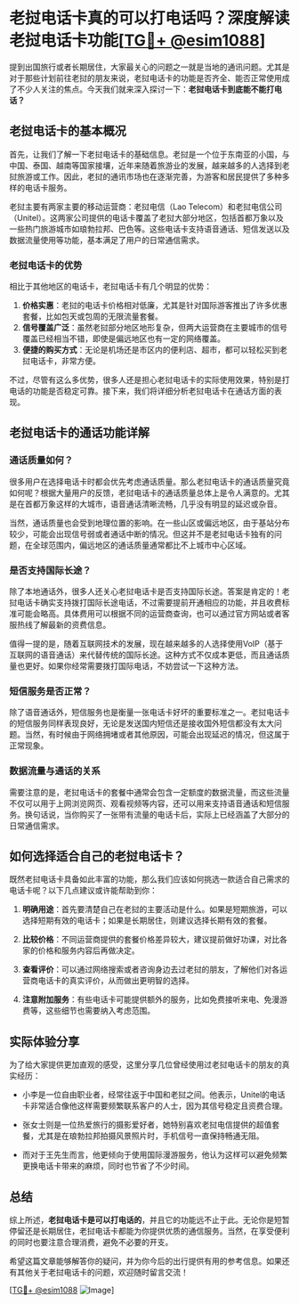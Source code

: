# 老挝电话卡真的可以打电话吗？深度解读老挝电话卡功能[[TG💪+ @esim1088](https://t.me/s/esim1088)]

提到出国旅行或者长期居住，大家最关心的问题之一就是当地的通讯问题。尤其是对于那些计划前往老挝的朋友来说，老挝电话卡的功能是否齐全、能否正常使用成了不少人关注的焦点。今天我们就来深入探讨一下：**老挝电话卡到底能不能打电话？**

## 老挝电话卡的基本概况

首先，让我们了解一下老挝电话卡的基础信息。老挝是一个位于东南亚的小国，与中国、泰国、越南等国家接壤，近年来随着旅游业的发展，越来越多的人选择到老挝旅游或工作。因此，老挝的通讯市场也在逐渐完善，为游客和居民提供了多种多样的电话卡服务。

老挝主要有两家主要的移动运营商：老挝电信（Lao Telecom）和老挝电信公司（Unitel）。这两家公司提供的电话卡覆盖了老挝大部分地区，包括首都万象以及一些热门旅游城市如琅勃拉邦、巴色等。这些电话卡支持语音通话、短信发送以及数据流量使用等功能，基本满足了用户的日常通信需求。

### 老挝电话卡的优势

相比于其他地区的电话卡，老挝电话卡有几个明显的优势：

1. **价格实惠**：老挝的电话卡价格相对低廉，尤其是针对国际游客推出了许多优惠套餐，比如包天或包周的无限流量套餐。
2. **信号覆盖广泛**：虽然老挝部分地区地形复杂，但两大运营商在主要城市的信号覆盖已经相当不错，即使是偏远地区也有一定的网络覆盖。
3. **便捷的购买方式**：无论是机场还是市区内的便利店、超市，都可以轻松买到老挝电话卡，非常方便。

不过，尽管有这么多优势，很多人还是担心老挝电话卡的实际使用效果，特别是打电话的功能是否稳定可靠。接下来，我们将详细分析老挝电话卡在通话方面的表现。

## 老挝电话卡的通话功能详解

### 通话质量如何？

很多用户在选择电话卡时都会优先考虑通话质量。那么老挝电话卡的通话质量究竟如何呢？根据大量用户的反馈，老挝电话卡的通话质量总体上是令人满意的。尤其是在首都万象这样的大城市，语音通话清晰流畅，几乎没有明显的延迟或杂音。

当然，通话质量也会受到地理位置的影响。在一些山区或偏远地区，由于基站分布较少，可能会出现信号弱或者通话中断的情况。但这并不是老挝电话卡独有的问题，在全球范围内，偏远地区的通话质量通常都比不上城市中心区域。

### 是否支持国际长途？

除了本地通话外，很多人还关心老挝电话卡是否支持国际长途。答案是肯定的！老挝电话卡确实支持拨打国际长途电话，不过需要提前开通相应的功能，并且收费标准可能会略高。具体费用可以根据不同的运营商查询，也可以通过官方网站或者客服热线了解最新的资费信息。

值得一提的是，随着互联网技术的发展，现在越来越多的人选择使用VoIP（基于互联网的语音通话）来代替传统的国际长途。这种方式不仅成本更低，而且通话质量也更好。如果你经常需要拨打国际电话，不妨尝试一下这种方法。

### 短信服务是否正常？

除了语音通话外，短信服务也是衡量一张电话卡好坏的重要标准之一。老挝电话卡的短信服务同样表现良好，无论是发送国内短信还是接收国外短信都没有太大问题。当然，有时候由于网络拥堵或者其他原因，可能会出现延迟的情况，但这属于正常现象。

### 数据流量与通话的关系

需要注意的是，老挝电话卡的套餐中通常会包含一定额度的数据流量，而这些流量不仅可以用于上网浏览网页、观看视频等内容，还可以用来支持语音通话和短信服务。换句话说，当你购买了一张带有流量的电话卡后，实际上已经涵盖了大部分的日常通信需求。

## 如何选择适合自己的老挝电话卡？

既然老挝电话卡具备如此丰富的功能，那么我们应该如何挑选一款适合自己需求的电话卡呢？以下几点建议或许能帮助到你：

1. **明确用途**：首先要清楚自己在老挝的主要活动是什么。如果是短期旅游，可以选择短期有效的电话卡；如果是长期居住，则建议选择长期有效的套餐。
   
2. **比较价格**：不同运营商提供的套餐价格差异较大，建议提前做好功课，对比各家的价格和服务内容后再做决定。

3. **查看评价**：可以通过网络搜索或者咨询身边去过老挝的朋友，了解他们对各运营商电话卡的真实评价，从而做出更明智的选择。

4. **注意附加服务**：有些电话卡可能提供额外的服务，比如免费接听来电、免漫游费等，这些细节也需要纳入考虑范围。

## 实际体验分享

为了给大家提供更加直观的感受，这里分享几位曾经使用过老挝电话卡的朋友的真实经历：

- 小李是一位自由职业者，经常往返于中国和老挝之间。他表示，Unitel的电话卡非常适合像他这样需要频繁联系客户的人士，因为其信号稳定且资费合理。
  
- 张女士则是一位热爱旅行的摄影爱好者，她特别喜欢老挝电信提供的超值套餐，尤其是在琅勃拉邦拍摄风景照片时，手机信号一直保持畅通无阻。

- 而对于王先生而言，他更倾向于使用国际漫游服务，他认为这样可以避免频繁更换电话卡带来的麻烦，同时也节省了不少时间。

## 总结

综上所述，**老挝电话卡是可以打电话的**，并且它的功能远不止于此。无论你是短暂停留还是长期居住，老挝电话卡都能为你提供优质的通信服务。当然，在享受便利的同时也要注意合理消费，避免不必要的开支。

希望这篇文章能够解答你的疑问，并为你今后的出行提供有用的参考信息。如果还有其他关于老挝电话卡的问题，欢迎随时留言交流！

[[TG💪+ @esim1088](https://t.me/s/esim1088) ![Image](https://i.postimg.cc/4NQfJmqS/Snipaste-2025-05-13-00-14-12.png)]